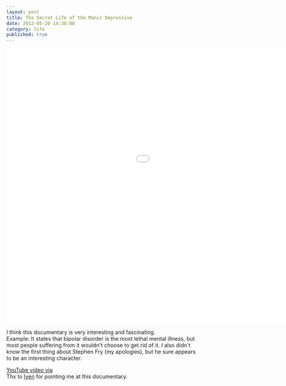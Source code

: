 ```yaml
---
layout: post
title: The Secret Life of the Manic Depressive
date: 2012-05-20 14:30:00
category: life
published: true
---
```


<div class="videoWrapper-16-10"><iframe width="1280" height="720" src="//www.youtube-nocookie.com/embed/rGDl6-lyfMY?rel=0" frameborder="0" allowfullscreen></iframe></div>

I think this documentary is very interesting and fascinating.  
Example: It states that bipolar disorder is the most lethal mental illness, but most people suffering from it wouldn't choose to get rid of it. I also didn't know the first thing about Stephen Fry (my apologies), but he sure appears to be an interesting character.

[YouTube video via](http://topdocumentaryfilms.com/stephen-fry-the-secret-life-of-the-manic-depressive/)  
Thx to [Iven](https://twitter.com/#!/ivenw) for pointing me at this documentary.
